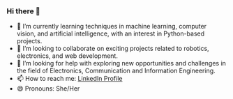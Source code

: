 ### Hi there 👋

- 🌱 I’m currently learning techniques in machine learning, computer vision, and artificial intelligence, with an interest in Python-based projects.
- 👯 I’m looking to collaborate on exciting projects related to robotics, electronics, and web development.
- 🤔 I’m looking for help with exploring new opportunities and challenges in the field of Electronics, Communication and Information Engineering.
- 📫 How to reach me: [LinkedIn Profile](https://www.linkedin.com/in/sneha-katwal/)
- 😄 Pronouns: She/Her

